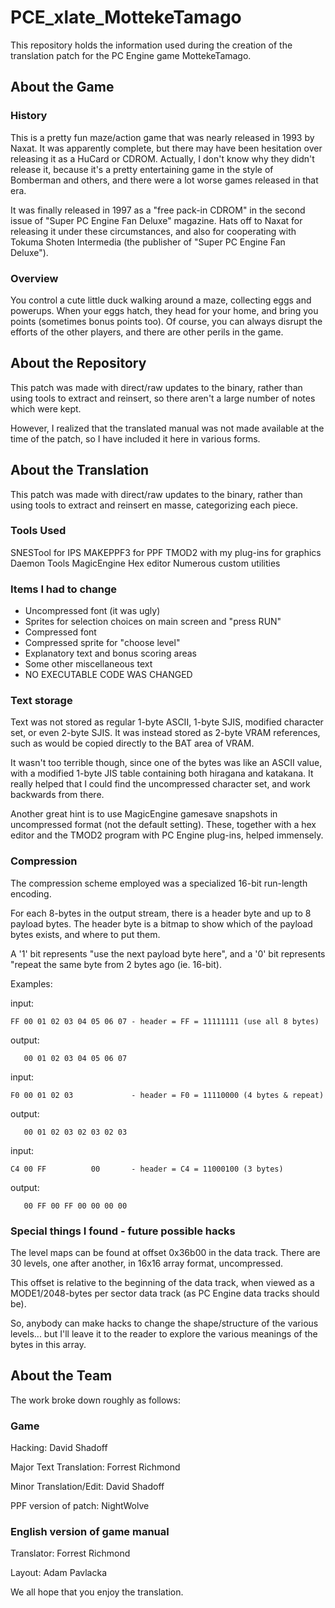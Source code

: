 # PCE_xlate_MottekeTamago

This repository holds the information used during the creation of the translation patch
for the PC Engine game MottekeTamago.

## About the Game

### History

This is a pretty fun maze/action game that was nearly released in 1993
by Naxat.  It was apparently complete, but there may have been
hesitation over releasing it as a HuCard or CDROM.  Actually, I don't
know why they didn't release it, because it's a pretty entertaining
game in the style of Bomberman and others, and there were a lot worse
games released in that era.

It was finally released in 1997 as a "free pack-in CDROM" in the
second issue of "Super PC Engine Fan Deluxe" magazine.  Hats off to
Naxat for releasing it under these circumstances, and also for
cooperating with Tokuma Shoten Intermedia (the publisher of "Super
PC Engine Fan Deluxe").

### Overview

You control a cute little duck walking around a maze, collecting eggs
and powerups.  When your eggs hatch, they head for your home, and
bring you points (sometimes bonus points too).  Of course, you can
always disrupt the efforts of the other players, and there are other
perils in the game. 


## About the Repository

This patch was made with direct/raw updates to the binary, rather than using tools to extract
and reinsert, so there aren't a large number of notes which were kept.

However, I realized that the translated manual was not made available at the time of the patch,
so I have included it here in various forms.


## About the Translation

This patch was made with direct/raw updates to the binary, rather than using tools to extract
and reinsert en masse, categorizing each piece.

### Tools Used

SNESTool for IPS
MAKEPPF3 for PPF
TMOD2 with my plug-ins for graphics
Daemon Tools
MagicEngine
Hex editor
Numerous custom utilities 

### Items I had to change

- Uncompressed font (it was ugly)
- Sprites for selection choices on main screen and "press RUN"
- Compressed font
- Compressed sprite for "choose level"
- Explanatory text and bonus scoring areas
- Some other miscellaneous text
- NO EXECUTABLE CODE WAS CHANGED

 
### Text storage

Text was not stored as regular 1-byte ASCII, 1-byte SJIS,
modified character set, or even 2-byte SJIS.  It was instead
stored as 2-byte VRAM references, such as would be copied
directly to the BAT area of VRAM.

It wasn't too terrible though, since one of the bytes was like
an ASCII value, with a modified 1-byte JIS table containing
both hiragana and katakana.  It really helped that I could
find the uncompressed character set, and work backwards from
there.

Another great hint is to use MagicEngine gamesave snapshots in
uncompressed format (not the default setting).  These, together
with a hex editor and the TMOD2 program with PC Engine plug-ins,
helped immensely.


### Compression

The compression scheme employed was a specialized 16-bit
run-length encoding.

For each 8-bytes in the output stream, there is a header byte
and up to 8 payload bytes.  The header byte is a bitmap to show
which of the payload bytes exists, and where to put them.

A '1' bit represents "use the next payload byte here", and a '0'
bit represents "repeat the same byte from 2 bytes ago (ie. 16-bit).

Examples:

input:
```
FF 00 01 02 03 04 05 06 07 - header = FF = 11111111 (use all 8 bytes)
```
output:
```
   00 01 02 03 04 05 06 07
```

input:
```
F0 00 01 02 03             - header = F0 = 11110000 (4 bytes & repeat)
```
output:
```
   00 01 02 03 02 03 02 03
```

input:
```
C4 00 FF          00       - header = C4 = 11000100 (3 bytes)
```
output:
```
   00 FF 00 FF 00 00 00 00
```


### Special things I found - future possible hacks

The level maps can be found at offset 0x36b00 in the data track.
There are 30 levels, one after another, in 16x16 array format,
uncompressed.

This offset is relative to the beginning of the data track, when
viewed as a MODE1/2048-bytes per sector data track (as PC Engine
data tracks should be).

So, anybody can make hacks to change the shape/structure of the
various levels... but I'll leave it to the reader to explore the
various meanings of the bytes in this array. 


## About the Team

The work broke down roughly as follows:

### Game

Hacking: David Shadoff

Major Text Translation: Forrest Richmond

Minor Translation/Edit: David Shadoff

PPF version of patch: NightWolve


### English version of game manual

Translator: Forrest Richmond

Layout: Adam Pavlacka 

We all hope that you enjoy the translation.
